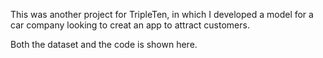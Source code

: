 This was another project for TripleTen, in which I developed a model for a car company looking to creat an app to attract customers.

Both the dataset and the code is shown here.
